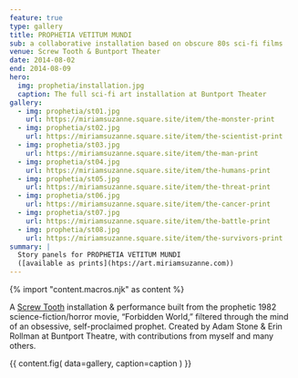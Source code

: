 ```yaml
---
feature: true
type: gallery
title: PROPHETIA VETITUM MUNDI
sub: a collaborative installation based on obscure 80s sci-fi films
venue: Screw Tooth & Buntport Theater
date: 2014-08-02
end: 2014-08-09
hero:
  img: prophetia/installation.jpg
  caption: The full sci-fi art installation at Buntport Theater
gallery:
  - img: prophetia/st01.jpg
    url: https://miriamsuzanne.square.site/item/the-monster-print
  - img: prophetia/st02.jpg
    url: https://miriamsuzanne.square.site/item/the-scientist-print
  - img: prophetia/st03.jpg
    url: https://miriamsuzanne.square.site/item/the-man-print
  - img: prophetia/st04.jpg
    url: https://miriamsuzanne.square.site/item/the-humans-print
  - img: prophetia/st05.jpg
    url: https://miriamsuzanne.square.site/item/the-threat-print
  - img: prophetia/st06.jpg
    url: https://miriamsuzanne.square.site/item/the-cancer-print
  - img: prophetia/st07.jpg
    url: https://miriamsuzanne.square.site/item/the-battle-print
  - img: prophetia/st08.jpg
    url: https://miriamsuzanne.square.site/item/the-survivors-print
summary: |
  Story panels for PROPHETIA VETITUM MUNDI
  ([available as prints](htps://art.miriamsuzanne.com))
---
```

{% import "content.macros.njk" as content %}

A [Screw Tooth](http://www.screwtooth.com) installation & performance
built from the prophetic 1982 science-fiction/horror movie, “Forbidden
World,” filtered through the mind of an obsessive, self-proclaimed
prophet. Created by Adam Stone & Erin Rollman at Buntport Theatre, with
contributions from myself and many others.

{{ content.fig(
  data=gallery,
  caption=caption
) }}
